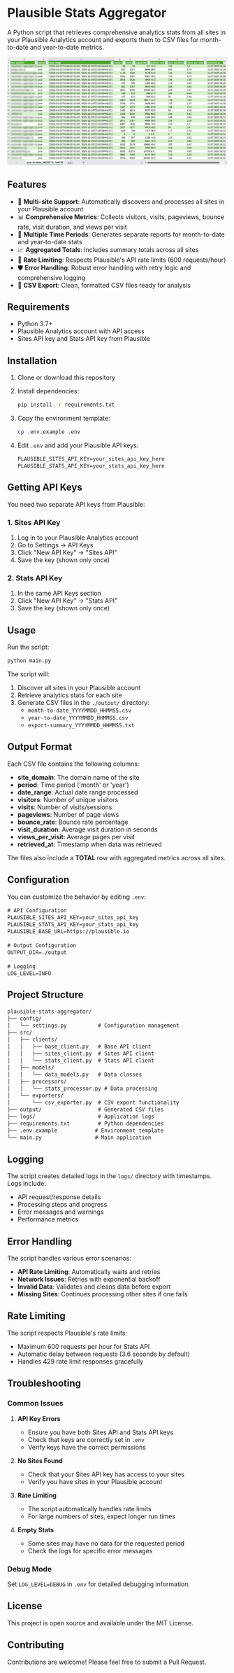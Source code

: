 # Plausible Stats Aggregator

A Python script that retrieves comprehensive analytics stats from all sites in your Plausible Analytics account and exports them to CSV files for month-to-date and year-to-date metrics.

![Year-to-Date Stats](assets/y2d.png)

## Features

- 🏢 **Multi-site Support**: Automatically discovers and processes all sites in your Plausible account
- 📊 **Comprehensive Metrics**: Collects visitors, visits, pageviews, bounce rate, visit duration, and views per visit
- 📅 **Multiple Time Periods**: Generates separate reports for month-to-date and year-to-date stats
- 📈 **Aggregated Totals**: Includes summary totals across all sites
- 🚦 **Rate Limiting**: Respects Plausible's API rate limits (600 requests/hour)
- 🛡️ **Error Handling**: Robust error handling with retry logic and comprehensive logging
- 📁 **CSV Export**: Clean, formatted CSV files ready for analysis

## Requirements

- Python 3.7+
- Plausible Analytics account with API access
- Sites API key and Stats API key from Plausible

## Installation

1. Clone or download this repository
2. Install dependencies:
   ```bash
   pip install -r requirements.txt
   ```

3. Copy the environment template:
   ```bash
   cp .env.example .env
   ```

4. Edit `.env` and add your Plausible API keys:
   ```
   PLAUSIBLE_SITES_API_KEY=your_sites_api_key_here
   PLAUSIBLE_STATS_API_KEY=your_stats_api_key_here
   ```

## Getting API Keys

You need two separate API keys from Plausible:

### 1. Sites API Key
1. Log in to your Plausible Analytics account
2. Go to Settings → API Keys
3. Click "New API Key" → "Sites API"
4. Save the key (shown only once)

### 2. Stats API Key
1. In the same API Keys section
2. Click "New API Key" → "Stats API"
3. Save the key (shown only once)

## Usage

Run the script:
```bash
python main.py
```

The script will:
1. Discover all sites in your Plausible account
2. Retrieve analytics stats for each site
3. Generate CSV files in the `./output/` directory:
   - `month-to-date_YYYYMMDD_HHMMSS.csv`
   - `year-to-date_YYYYMMDD_HHMMSS.csv`
   - `export-summary_YYYYMMDD_HHMMSS.txt`

## Output Format

Each CSV file contains the following columns:

- **site_domain**: The domain name of the site
- **period**: Time period ('month' or 'year')
- **date_range**: Actual date range processed
- **visitors**: Number of unique visitors
- **visits**: Number of visits/sessions
- **pageviews**: Number of page views
- **bounce_rate**: Bounce rate percentage
- **visit_duration**: Average visit duration in seconds
- **views_per_visit**: Average pages per visit
- **retrieved_at**: Timestamp when data was retrieved

The files also include a **TOTAL** row with aggregated metrics across all sites.

## Configuration

You can customize the behavior by editing `.env`:

```
# API Configuration
PLAUSIBLE_SITES_API_KEY=your_sites_api_key
PLAUSIBLE_STATS_API_KEY=your_stats_api_key
PLAUSIBLE_BASE_URL=https://plausible.io

# Output Configuration
OUTPUT_DIR=./output

# Logging
LOG_LEVEL=INFO
```

## Project Structure

```
plausible-stats-aggregator/
├── config/
│   └── settings.py          # Configuration management
├── src/
│   ├── clients/
│   │   ├── base_client.py   # Base API client
│   │   ├── sites_client.py  # Sites API client
│   │   └── stats_client.py  # Stats API client
│   ├── models/
│   │   └── data_models.py   # Data classes
│   ├── processors/
│   │   └── stats_processor.py # Data processing
│   └── exporters/
│       └── csv_exporter.py  # CSV export functionality
├── output/                  # Generated CSV files
├── logs/                    # Application logs
├── requirements.txt         # Python dependencies
├── .env.example            # Environment template
└── main.py                 # Main application
```

## Logging

The script creates detailed logs in the `logs/` directory with timestamps. Logs include:
- API request/response details
- Processing steps and progress
- Error messages and warnings
- Performance metrics

## Error Handling

The script handles various error scenarios:
- **API Rate Limiting**: Automatically waits and retries
- **Network Issues**: Retries with exponential backoff
- **Invalid Data**: Validates and cleans data before export
- **Missing Sites**: Continues processing other sites if one fails

## Rate Limiting

The script respects Plausible's rate limits:
- Maximum 600 requests per hour for Stats API
- Automatic delay between requests (3.6 seconds by default)
- Handles 429 rate limit responses gracefully

## Troubleshooting

### Common Issues

1. **API Key Errors**
   - Ensure you have both Sites API and Stats API keys
   - Check that keys are correctly set in `.env`
   - Verify keys have the correct permissions

2. **No Sites Found**
   - Check that your Sites API key has access to your sites
   - Verify you have sites in your Plausible account

3. **Rate Limiting**
   - The script automatically handles rate limits
   - For large numbers of sites, expect longer run times

4. **Empty Stats**
   - Some sites may have no data for the requested period
   - Check the logs for specific error messages

### Debug Mode

Set `LOG_LEVEL=DEBUG` in `.env` for detailed debugging information.

## License

This project is open source and available under the MIT License.

## Contributing

Contributions are welcome! Please feel free to submit a Pull Request.
